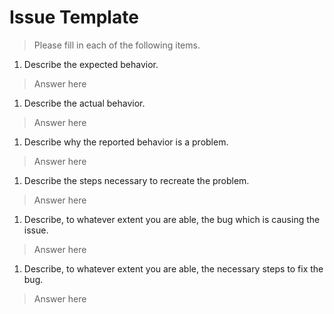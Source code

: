 # Issue Template

> Please fill in each of the following items.

1. Describe the expected behavior.
> Answer here

1. Describe the actual behavior.
> Answer here

1. Describe why the reported behavior is a problem.
> Answer here

1. Describe the steps necessary to recreate the problem.
> Answer here

1. Describe, to whatever extent you are able, the bug which is causing the issue.
> Answer here

1. Describe, to whatever extent you are able, the necessary steps to fix the bug.
> Answer here

